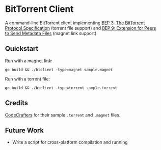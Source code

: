 # BitTorrent Client

A command-line BitTorrent client
implementing [BEP 3: The BitTorrent Protocol Specification](https://www.bittorrent.org/beps/bep_0003.html) (torrent file
support)
and [BEP 9: Extension for Peers to Send Metadata Files](https://www.bittorrent.org/beps/bep_0009.html) (magnet link
support).

<script async id="asciicast-569727" src="https://asciinema.org/a/569727.js"></script>

## Quickstart

Run with a magnet link:

```shell
go build && ./btclient -type=magnet sample.magnet
```

Run with a torrent file:

```shell
go build && ./btclient -type=torrent sample.torrent
```

## Credits

[CodeCrafters](https://app.codecrafters.io/courses/bittorrent/overview) for their sample `.torrent` and `.magnet` files.

## Future Work
- Write a script for cross-platform compilation and running
